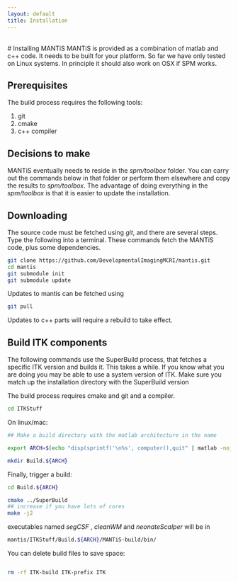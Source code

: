 ```yaml
---
layout: default
title: Installation
---
```

<br>
<section class="content">
# Installing MANTiS
MANTiS is provided as a combination of matlab and c++ code. It needs to be built for your
platform. So far we have only tested on Linux systems. In principle it should also work
on OSX if SPM works.

## Prerequisites
The build process requires the following tools:

1. git
1. cmake
1. c++ compiler

## Decisions to make
MANTiS eventually needs to reside in the _spm/toolbox_ folder. You can carry out the commands
below in that folder or perform them elsewhere and copy the results to _spm/toolbox_. The 
advantage of doing everything in the _spm/toolbox_ is that it is easier to update the installation.

## Downloading
The source code must be fetched using _git_, and there are several steps. Type the following into
a terminal. These commands fetch the MANTiS code, plus some dependencies.

```bash
git clone https://github.com/DevelopmentalImagingMCRI/mantis.git
cd mantis
git submodule init
git submodule update
```

Updates to mantis can be fetched using

``` bash
git pull
```

Updates to c++ parts will require a rebuild to take effect.

## Build ITK components
The following commands use the SuperBuild process, that fetches a
specific ITK version and builds it. This takes a while. If you know
what you are doing you may be able to use a system version of
ITK. Make sure you match up the installation directory with the
SuperBuild version

The build process requires cmake and git and a compiler.

```bash
cd ITKStuff
```

On linux/mac:

```bash
## Make a build directory with the matlab architecture in the name

export ARCH=$(echo "disp(sprintf('\n%s', computer)),quit" | matlab -nojvm -nodesktop -nosplash |tail -1)

mkdir Build.${ARCH} 
```

Finally, trigger a build:

```bash
cd Build.${ARCH}

cmake ../SuperBuild
## increase if you have lots of cores
make -j2
```

executables named _segCSF_ , _cleanWM_ and _neonateScalper_ will be in

```bash
mantis/ITKStuff/Build.${ARCH}/MANTiS-build/bin/
```

You can delete build files to save space:

```bash

rm -rf ITK-build ITK-prefix ITK

```

